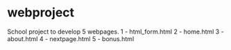 # webproject
School project to develop 5 webpages. 
1 - html_form.html
2 - home.html
3 - about.html
4 - nextpage.html
5 - bonus.html
